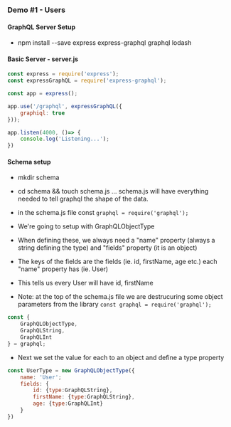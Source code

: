 ### Demo #1 - Users

#### GraphQL Server Setup
* npm install --save express express-graphql graphql lodash

#### Basic Server - server.js

```javascript
const express = require('express');
const expressGraphQL = require('express-graphql'); 

const app = express();

app.use('/graphql', expressGraphQL({
	graphiql: true
}));

app.listen(4000, ()=> {
	console.log('Listening...');
})


```

#### Schema setup

* mkdir schema

* cd schema && touch schema.js ... schema.js will have everything needed to tell graphql the shape of the data.

* in the schema.js file const `graphql = require('graphql');`

* We're going to setup with GraphQLObjectType

* When defining these, we always need a "name" property (always a string defining the type) and "fields" property (it is an object) 
  
* The keys of the fields are the fields (ie. id, firstName, age etc.) each "name" property has (ie. User)

* This tells us every User will have id, firstName 

* Note: at the top of the schema.js file we are destrucuring some object parameters from the library `const graphql = require('graphql');`

```javascript
const {
	GraphQLObjectType,
	GraphQLString,
	GraphQLInt
} = graphql;
```

* Next we set the value for each to an object and define a type property

```javascript
const UserType = new GraphQLObjectType({
	name: 'User';
	fields: {
		id: {type:GraphQLString},
		firstName: {type:GraphQLString},
		age: {type:GraphQLInt} 
	}
})
```

#### 
